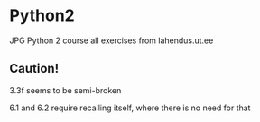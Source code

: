 # Python2
 JPG Python 2 course all exercises from lahendus.ut.ee

## Caution!
3.3f seems to be semi-broken

6.1 and 6.2 require recalling itself, where there is no need for that

